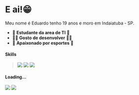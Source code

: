 # E ai!😁

Meu nome é Eduardo tenho 19 anos e moro em Indaiatuba - SP.

- 📖 **Estudante da area de TI** 📖
- 🧑‍💻 **Gosto de desenvolver** ‍💻‍🧑
- 🏐 **Apaixonado por esportes** 🏐


#### Skills
> <img src = 	"https://img.shields.io/badge/HTML5-E34F26?style=for-the-badge&logo=html5&logoColor=white"> <img src = "https://img.shields.io/badge/CSS3-1572B6?style=for-the-badge&logo=css3&logoColor=white"> <img src = "https://img.shields.io/badge/JavaScript-323330?style=for-the-badge&logo=javascript&logoColor=F7DF1E">

#### Loading...
<img src = "https://img.shields.io/badge/python-3670A0?style=for-the-badge&logo=python&logoColor=ffdd54"> <img src = "https://img.shields.io/badge/MySQL-005C84?style=for-the-badge&logo=mysql&logoColor=white">


